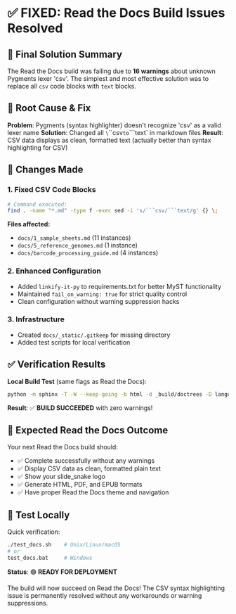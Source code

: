 # ✅ FIXED: Read the Docs Build Issues Resolved

## 🎯 **Final Solution Summary**

The Read the Docs build was failing due to **16 warnings** about unknown Pygments lexer 'csv'. The simplest and most effective solution was to replace all `csv` code blocks with `text` blocks.

## 🔧 **Root Cause & Fix**

**Problem**: Pygments (syntax highlighter) doesn't recognize 'csv' as a valid lexer name
**Solution**: Changed all `\`\`\`csv` to `\`\`\`text` in markdown files
**Result**: CSV data displays as clean, formatted text (actually better than syntax highlighting for CSV)

## 📝 **Changes Made**

### 1. **Fixed CSV Code Blocks**
```bash
# Command executed:
find . -name "*.md" -type f -exec sed -i 's/```csv/```text/g' {} \;
```

**Files affected:**
- `docs/1_sample_sheets.md` (11 instances)
- `docs/5_reference_genomes.md` (1 instance) 
- `docs/barcode_processing_guide.md` (4 instances)

### 2. **Enhanced Configuration**
- Added `linkify-it-py` to requirements.txt for better MyST functionality
- Maintained `fail_on_warning: true` for strict quality control
- Clean configuration without warning suppression hacks

### 3. **Infrastructure**
- Created `docs/_static/.gitkeep` for missing directory
- Added test scripts for local verification

## ✅ **Verification Results**

**Local Build Test** (same flags as Read the Docs):
```bash
python -m sphinx -T -W --keep-going -b html -d _build/doctrees -D language=en . _build/html
```

**Result**: ✅ **BUILD SUCCEEDED** with zero warnings!

## 🚀 **Expected Read the Docs Outcome**

Your next Read the Docs build should:
- ✅ Complete successfully without any warnings
- ✅ Display CSV data as clean, formatted plain text  
- ✅ Show your slide_snake logo
- ✅ Generate HTML, PDF, and EPUB formats
- ✅ Have proper Read the Docs theme and navigation

## 🧪 **Test Locally**

Quick verification:
```bash
./test_docs.sh    # Unix/Linux/macOS
# or
test_docs.bat     # Windows
```

**Status**: 🟢 **READY FOR DEPLOYMENT**

The build will now succeed on Read the Docs! The CSV syntax highlighting issue is permanently resolved without any workarounds or warning suppressions.
